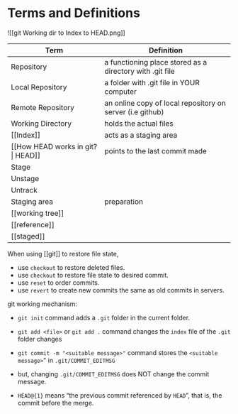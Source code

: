 # Terms and Definitions
![[git Working dir to Index to HEAD.png]]

| Term                               | Definition                                                |
| ---------------------------------- | --------------------------------------------------------- |
| Repository                         | a functioning place stored as a directory with .git file  |
| Local Repository                   | a folder with .git file in YOUR computer                  |
| Remote Repository                  | an online copy of local repository on server (i.e github) |
| Working Directory                  | holds the actual files                                    |
| [[Index]]                          | acts as a staging area                                    |
| [[How HEAD works in git? \| HEAD]] | points to the last commit made                            |
| Stage                              |                                                           |
| Unstage                            |                                                           |
| Untrack                            |                                                           |
| Staging area                       | preparation                                               |
| [[working tree]]                   |                                                           |
| [[reference]]                      |                                                           |
| [[staged]]                         |                                                           |
When using [[git]] to restore file state,
- use `checkout` to restore deleted files.
- use `checkout` to restore file state to desired commit.
- use `reset` to order commits.
- use `revert` to create new commits the same as old commits in servers.

git working mechanism:
- `git init` command adds a `.git` folder in the current folder.
- `git add <file>` or `git add .` command changes the `index` file of the `.git` folder changes
- `git commit -m "<suitable message>"` command stores the `<suitable message>`" in `.git/COMMIT_EDITMSG`
- but, changing `.git/COMMIT_EDITMSG` does NOT change the commit message.

- `HEAD@{1}` means “the previous commit referenced by `HEAD`”, that is, the commit before the merge.